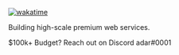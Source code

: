 [![wakatime](https://wakatime.com/badge/user/846731e1-3671-4284-87a6-a8306a16a8bc.svg)](https://wakatime.com/@846731e1-3671-4284-87a6-a8306a16a8bc)  

Building high-scale premium web services.

$100k+ Budget? Reach out on Discord adar#0001
